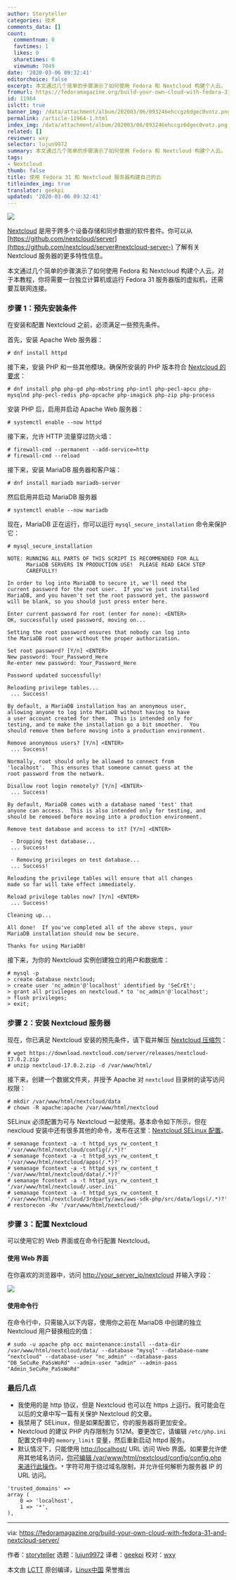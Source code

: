 ```yaml
---
author: Storyteller
categories: 技术
comments_data: []
count:
  commentnum: 0
  favtimes: 1
  likes: 0
  sharetimes: 0
  viewnum: 7049
date: '2020-03-06 09:32:41'
editorchoice: false
excerpt: 本文通过几个简单的步骤演示了如何使用 Fedora 和 Nextcloud 构建个人云。
fromurl: https://fedoramagazine.org/build-your-own-cloud-with-fedora-31-and-nextcloud-server/
id: 11964
islctt: true
banner_img: /data/attachment/album/202003/06/093246ehccgz6dgec0votz.png
permalink: /article-11964-1.html
index_img: /data/attachment/album/202003/06/093246ehccgz6dgec0votz.png.thumb.jpg
related: []
reviewer: wxy
selector: lujun9972
summary: 本文通过几个简单的步骤演示了如何使用 Fedora 和 Nextcloud 构建个人云。
tags:
- Nextcloud
thumb: false
title: 使用 Fedora 31 和 Nextcloud 服务器构建自己的云
titleindex_img: true
translator: geekpi
updated: '2020-03-06 09:32:41'
---
```


![](/data/attachment/album/202003/06/093246ehccgz6dgec0votz.png)


[Nextcloud](https://nextcloud.com/) 是用于跨多个设备存储和同步数据的软件套件。你可以从 [https://github.com/nextcloud/server](https://github.com/nextcloud/server#nextcloud-server-) 了解有关 Nextcloud 服务器的更多特性信息。


本文通过几个简单的步骤演示了如何使用 Fedora 和 Nextcloud 构建个人云。对于本教程，你将需要一台独立计算机或运行 Fedora 31 服务器版的虚拟机，还需要互联网连接。


### 步骤 1：预先安装条件


在安装和配置 Nextcloud 之前，必须满足一些预先条件。


首先，安装 Apache Web 服务器：



```
# dnf install httpd
```

接下来，安装 PHP 和一些其他模块。确保所安装的 PHP 版本符合 [Nextcloud 的要求](https://docs.nextcloud.com/server/17/admin_manual/installation/system_requirements.html#server)：



```
# dnf install php php-gd php-mbstring php-intl php-pecl-apcu php-mysqlnd php-pecl-redis php-opcache php-imagick php-zip php-process
```

安装 PHP 后，启用并启动 Apache Web 服务器：



```
# systemctl enable --now httpd
```

接下来，允许 HTTP 流量穿过防火墙：



```
# firewall-cmd --permanent --add-service=http
# firewall-cmd --reload
```

接下来，安装 MariaDB 服务器和客户端：



```
# dnf install mariadb mariadb-server
```

然后启用并启动 MariaDB 服务器



```
# systemctl enable --now mariadb
```

现在，MariaDB 正在运行，你可以运行 `mysql_secure_installation` 命令来保护它：



```
# mysql_secure_installation

NOTE: RUNNING ALL PARTS OF THIS SCRIPT IS RECOMMENDED FOR ALL
      MariaDB SERVERS IN PRODUCTION USE!  PLEASE READ EACH STEP
      CAREFULLY!

In order to log into MariaDB to secure it, we'll need the
current password for the root user.  If you've just installed
MariaDB, and you haven't set the root password yet, the password
will be blank, so you should just press enter here.

Enter current password for root (enter for none): <ENTER>
OK, successfully used password, moving on...

Setting the root password ensures that nobody can log into
the MariaDB root user without the proper authorization.

Set root password? [Y/n] <ENTER>
New password: Your_Password_Here
Re-enter new password: Your_Password_Here

Password updated successfully!

Reloading privilege tables...
 ... Success!

By default, a MariaDB installation has an anonymous user,
allowing anyone to log into MariaDB without having to have
a user account created for them.  This is intended only for
testing, and to make the installation go a bit smoother.  You
should remove them before moving into a production environment.

Remove anonymous users? [Y/n] <ENTER>
 ... Success!

Normally, root should only be allowed to connect from
'localhost'.  This ensures that someone cannot guess at the
root password from the network.

Disallow root login remotely? [Y/n] <ENTER>
 ... Success!

By default, MariaDB comes with a database named 'test' that
anyone can access.  This is also intended only for testing, and
should be removed before moving into a production environment.

Remove test database and access to it? [Y/n] <ENTER>

 - Dropping test database...
 ... Success!

 - Removing privileges on test database...
 ... Success!

Reloading the privilege tables will ensure that all changes
made so far will take effect immediately.

Reload privilege tables now? [Y/n] <ENTER>
 ... Success!

Cleaning up...

All done!  If you've completed all of the above steps, your
MariaDB installation should now be secure.

Thanks for using MariaDB!
```

接下来，为你的 Nextcloud 实例创建独立的用户和数据库：



```
# mysql -p
> create database nextcloud;
> create user 'nc_admin'@'localhost' identified by 'SeCrEt';
> grant all privileges on nextcloud.* to 'nc_admin'@'localhost';
> flush privileges;
> exit;
```

### 步骤 2：安装 Nextcloud 服务器


现在，你已满足 Nextcloud 安装的预先条件，请下载并解压 [Nextcloud 压缩包](https://nextcloud.com/install/#instructions-server)：



```
# wget https://download.nextcloud.com/server/releases/nextcloud-17.0.2.zip
# unzip nextcloud-17.0.2.zip -d /var/www/html/
```

接下来，创建一个数据文件夹，并授予 Apache 对 `nextcloud` 目录树的读写访问权限：



```
# mkdir /var/www/html/nextcloud/data
# chown -R apache:apache /var/www/html/nextcloud
```

SELinux 必须配置为可与 Nextcloud 一起使用。基本命令如下所示，但在 nexcloud 安装中还有很多其他的命令，发布在这里：[Nextcloud SELinux 配置](https://docs.nextcloud.com/server/17/admin_manual/installation/selinux_configuration.html)。



```
# semanage fcontext -a -t httpd_sys_rw_content_t '/var/www/html/nextcloud/config(/.*)?'
# semanage fcontext -a -t httpd_sys_rw_content_t '/var/www/html/nextcloud/apps(/.*)?'
# semanage fcontext -a -t httpd_sys_rw_content_t '/var/www/html/nextcloud/data(/.*)?'
# semanage fcontext -a -t httpd_sys_rw_content_t '/var/www/html/nextcloud/.user.ini'
# semanage fcontext -a -t httpd_sys_rw_content_t '/var/www/html/nextcloud/3rdparty/aws/aws-sdk-php/src/data/logs(/.*)?'
# restorecon -Rv '/var/www/html/nextcloud/'
```

### 步骤 3：配置 Nextcloud


可以使用它的 Web 界面或在命令行配置 Nextcloud。


#### 使用 Web 界面


在你喜欢的浏览器中，访问 <http://your_server_ip/nextcloud> 并输入字段：


![](/data/attachment/album/202003/06/093247exjcju42exjnit1h.png)


#### 使用命令行


在命令行中，只需输入以下内容，使用你之前在 MariaDB 中创建的独立 Nextcloud 用户替换相应的值：



```
# sudo -u apache php occ maintenance:install --data-dir /var/www/html/nextcloud/data/ --database "mysql" --database-name "nextcloud" --database-user "nc_admin" --database-pass "DB_SeCuRe_PaSsWoRd" --admin-user "admin" --admin-pass "Admin_SeCuRe_PaSsWoRd"
```

### 最后几点


* 我使用的是 http 协议，但是 Nextcloud 也可以在 https 上运行。我可能会在以后的文章中写一篇有关保护 Nextcloud 的文章。
* 我禁用了 SELinux，但是如果配置它，你的服务器将更加安全。
* Nextcloud 的建议 PHP 内存限制为 512M。要更改它，请编辑 `/etc/php.ini` 配置文件中的 `memory_limit` 变量，然后重新启动 httpd 服务。
* 默认情况下，只能使用 <http://localhost/> URL 访问 Web 界面。如果要允许使用其他域名访问，[你可编辑 /var/www/html/nextcloud/config/config.php 来进行此操作](https://help.nextcloud.com/t/adding-a-new-trusted-domain/26)。`*` 字符可用于绕过域名限制，并允许任何解析为服务器 IP 的 URL 访问。



```
'trusted_domains' =>
array (
    0 => 'localhost',
    1 => '*',
),
```




---


via: <https://fedoramagazine.org/build-your-own-cloud-with-fedora-31-and-nextcloud-server/>


作者：[storyteller](https://fedoramagazine.org/author/storyteller/) 选题：[lujun9972](https://github.com/lujun9972) 译者：[geekpi](https://github.com/geekpi) 校对：[wxy](https://github.com/wxy)


本文由 [LCTT](https://github.com/LCTT/TranslateProject) 原创编译，[Linux中国](https://linux.cn/) 荣誉推出